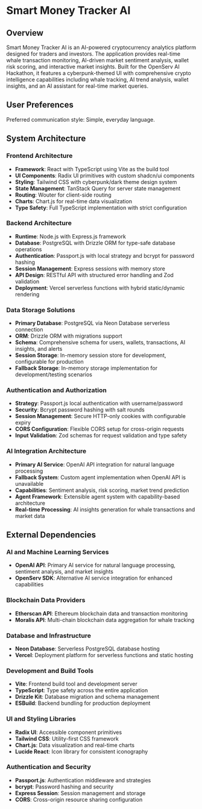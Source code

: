 # Smart Money Tracker AI

## Overview

Smart Money Tracker AI is an AI-powered cryptocurrency analytics platform designed for traders and investors. The application provides real-time whale transaction monitoring, AI-driven market sentiment analysis, wallet risk scoring, and interactive market insights. Built for the OpenServ AI Hackathon, it features a cyberpunk-themed UI with comprehensive crypto intelligence capabilities including whale tracking, AI trend analysis, wallet insights, and an AI assistant for real-time market queries.

## User Preferences

Preferred communication style: Simple, everyday language.

## System Architecture

### Frontend Architecture
- **Framework**: React with TypeScript using Vite as the build tool
- **UI Components**: Radix UI primitives with custom shadcn/ui components
- **Styling**: Tailwind CSS with cyberpunk/dark theme design system
- **State Management**: TanStack Query for server state management
- **Routing**: Wouter for client-side routing
- **Charts**: Chart.js for real-time data visualization
- **Type Safety**: Full TypeScript implementation with strict configuration

### Backend Architecture
- **Runtime**: Node.js with Express.js framework
- **Database**: PostgreSQL with Drizzle ORM for type-safe database operations
- **Authentication**: Passport.js with local strategy and bcrypt for password hashing
- **Session Management**: Express sessions with memory store
- **API Design**: RESTful API with structured error handling and Zod validation
- **Deployment**: Vercel serverless functions with hybrid static/dynamic rendering

### Data Storage Solutions
- **Primary Database**: PostgreSQL via Neon Database serverless connection
- **ORM**: Drizzle ORM with migrations support
- **Schema**: Comprehensive schema for users, wallets, transactions, AI insights, and alerts
- **Session Storage**: In-memory session store for development, configurable for production
- **Fallback Storage**: In-memory storage implementation for development/testing scenarios

### Authentication and Authorization
- **Strategy**: Passport.js local authentication with username/password
- **Security**: Bcrypt password hashing with salt rounds
- **Session Management**: Secure HTTP-only cookies with configurable expiry
- **CORS Configuration**: Flexible CORS setup for cross-origin requests
- **Input Validation**: Zod schemas for request validation and type safety

### AI Integration Architecture
- **Primary AI Service**: OpenAI API integration for natural language processing
- **Fallback System**: Custom agent implementation when OpenAI API is unavailable
- **Capabilities**: Sentiment analysis, risk scoring, market trend prediction
- **Agent Framework**: Extensible agent system with capability-based architecture
- **Real-time Processing**: AI insights generation for whale transactions and market data

## External Dependencies

### AI and Machine Learning Services
- **OpenAI API**: Primary AI service for natural language processing, sentiment analysis, and market insights
- **OpenServ SDK**: Alternative AI service integration for enhanced capabilities

### Blockchain Data Providers
- **Etherscan API**: Ethereum blockchain data and transaction monitoring
- **Moralis API**: Multi-chain blockchain data aggregation for whale tracking

### Database and Infrastructure
- **Neon Database**: Serverless PostgreSQL database hosting
- **Vercel**: Deployment platform for serverless functions and static hosting

### Development and Build Tools
- **Vite**: Frontend build tool and development server
- **TypeScript**: Type safety across the entire application
- **Drizzle Kit**: Database migration and schema management
- **ESBuild**: Backend bundling for production deployment

### UI and Styling Libraries
- **Radix UI**: Accessible component primitives
- **Tailwind CSS**: Utility-first CSS framework
- **Chart.js**: Data visualization and real-time charts
- **Lucide React**: Icon library for consistent iconography

### Authentication and Security
- **Passport.js**: Authentication middleware and strategies
- **bcrypt**: Password hashing and security
- **Express Session**: Session management and storage
- **CORS**: Cross-origin resource sharing configuration